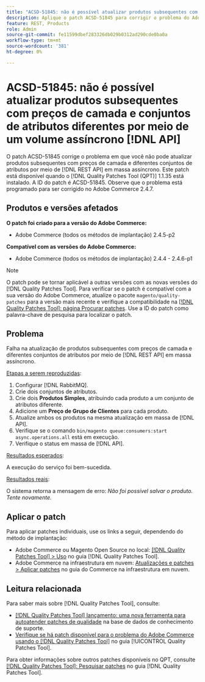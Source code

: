 ```yaml
---
title: "ACSD-51845: não é possível atualizar produtos subsequentes com preços de camada e conjuntos de atributos diferentes por meio de massa assíncrona [!DNL API]"
description: Aplique o patch ACSD-51845 para corrigir o problema do Adobe Commerce, em que não é possível atualizar produtos subsequentes com preços de camada e diferentes conjuntos de atributos por meio de massa assíncrona [!DNL REST API].
feature: REST, Products
role: Admin
source-git-commit: fe11599dbef283326db029b0312ad290cde0ba0a
workflow-type: tm+mt
source-wordcount: '381'
ht-degree: 0%

---
```


# ACSD-51845: não é possível atualizar produtos subsequentes com preços de camada e conjuntos de atributos diferentes por meio de um volume assíncrono [!DNL API]

O patch ACSD-51845 corrige o problema em que você não pode atualizar produtos subsequentes com preços de camada e diferentes conjuntos de atributos por meio de [!DNL REST API] em massa assíncrono. Este patch está disponível quando o [!DNL Quality Patches Tool (QPT)] 1.1.35 está instalado. A ID do patch é ACSD-51845. Observe que o problema está programado para ser corrigido no Adobe Commerce 2.4.7.

## Produtos e versões afetados

**O patch foi criado para a versão do Adobe Commerce:**

* Adobe Commerce (todos os métodos de implantação) 2.4.5-p2

**Compatível com as versões do Adobe Commerce:**

* Adobe Commerce (todos os métodos de implantação) 2.4.4 - 2.4.6-p1

>[!NOTE]
>
>O patch pode se tornar aplicável a outras versões com as novas versões do [!DNL Quality Patches Tool]. Para verificar se o patch é compatível com a sua versão do Adobe Commerce, atualize o pacote `magento/quality-patches` para a versão mais recente e verifique a compatibilidade na [[!DNL Quality Patches Tool]: página Procurar patches](https://experienceleague.adobe.com/tools/commerce-quality-patches/index.html). Use a ID do patch como palavra-chave de pesquisa para localizar o patch.

## Problema

Falha na atualização de produtos subsequentes com preços de camada e diferentes conjuntos de atributos por meio de [!DNL REST API] em massa assíncrono.

<u>Etapas a serem reproduzidas</u>:

1. Configurar [!DNL RabbitMQ].
1. Crie dois conjuntos de atributos.
1. Crie dois **Produtos Simples**, atribuindo cada produto a um conjunto de atributos diferente.
1. Adicione um **Preço de Grupo de Clientes** para cada produto.
1. Atualize ambos os produtos na mesma atualização em massa de [!DNL API].
1. Verifique se o comando `bin/magento queue:consumers:start async.operations.all` está em execução.
1. Verifique o status em massa de [!DNL API].

<u>Resultados esperados</u>:

A execução do serviço foi bem-sucedida.

<u>Resultados reais</u>:

O sistema retorna a mensagem de erro: *Não foi possível salvar o produto. Tente novamente.*

## Aplicar o patch

Para aplicar patches individuais, use os links a seguir, dependendo do método de implantação:

* Adobe Commerce ou Magento Open Source no local: [[!DNL Quality Patches Tool] > Uso](/help/tools/quality-patches-tool/usage.md) no guia [!DNL Quality Patches Tool].
* Adobe Commerce na infraestrutura em nuvem: [Atualizações e patches > Aplicar patches](https://experienceleague.adobe.com/docs/commerce-cloud-service/user-guide/develop/upgrade/apply-patches.html) no guia do Commerce na infraestrutura em nuvem.

## Leitura relacionada

Para saber mais sobre [!DNL Quality Patches Tool], consulte:

* [[!DNL Quality Patches Tool] lançamento: uma nova ferramenta para autoatender patches de qualidade](https://experienceleague.adobe.com/en/docs/commerce-knowledge-base/kb/announcements/commerce-announcements/magento-quality-patches-released-new-tool-to-self-serve-quality-patches) na base de dados de conhecimento de suporte.
* [Verifique se há patch disponível para o problema do Adobe Commerce usando o  [!DNL Quality Patches Tool]](/help/tools/quality-patches-tool/patches-available-in-qpt/check-patch-for-magento-issue-with-magento-quality-patches.md) no guia [!UICONTROL Quality Patches Tool].


Para obter informações sobre outros patches disponíveis no QPT, consulte [[!DNL Quality Patches Tool]: Pesquisar patches](https://experienceleague.adobe.com/tools/commerce-quality-patches/index.html) no guia [!DNL Quality Patches Tool].
